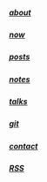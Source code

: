 ##### [about](/about.html)
##### [now](/now.html)
<!-- ## [info](/info.html) -->
##### [posts](/posts.html)
##### [notes](https://notes.beauhilton.com)
##### [talks](https://talks.beauhilton.com)
##### [git](https://git.beauhilton.com)
##### [contact](/contact.html)
##### [RSS](/rss.xml)
